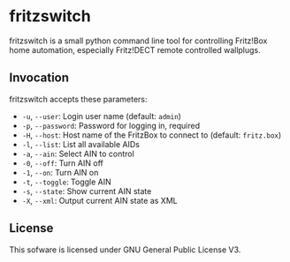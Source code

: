 # fritzswitch

fritzswitch is a small python command line tool for controlling Fritz!Box home automation, especially Fritz!DECT remote controlled wallplugs.

## Invocation

fritzswitch accepts these parameters:

* `-u`, `--user`: Login user name (default: `admin`)
* `-p`, `--password`: Password for logging in, required
* `-H`, `--host`: Host name of the FritzBox to connect to (default: `fritz.box`)
* `-l`, `--list`: List all available AIDs
* `-a`, `--ain`: Select AIN to control
* `-0`, `--off`: Turn AIN off
* `-1`, `--on`: Turn AIN on
* `-t`, `--toggle`: Toggle AIN
* `-s`, `--state`: Show current AIN state
* `-X`, `--xml`: Output current AIN state as XML

## License

This sofware is licensed under GNU General Public License V3.
